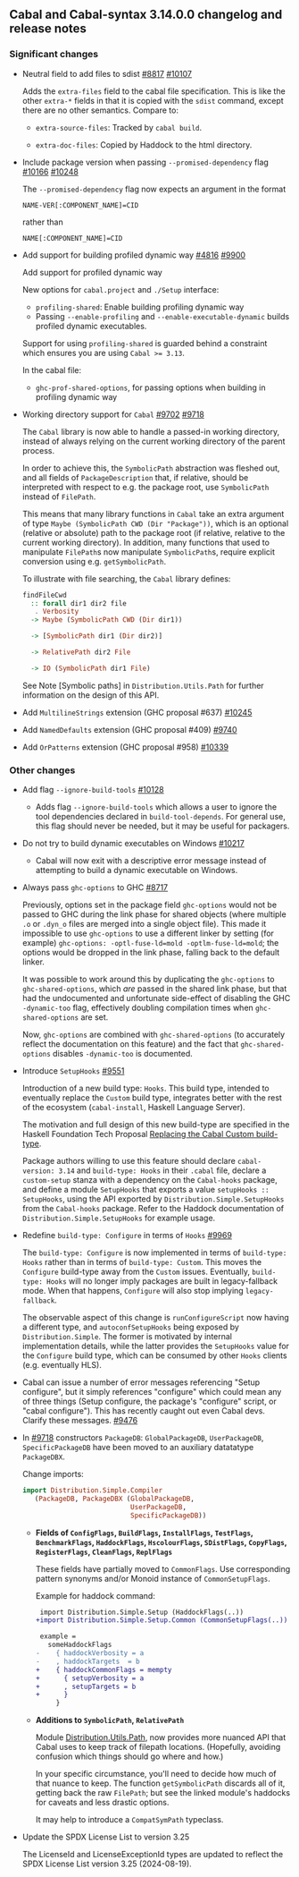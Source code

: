 Cabal and Cabal-syntax 3.14.0.0 changelog and release notes
---


### Significant changes

- Neutral field to add files to sdist [#8817](https://github.com/haskell/cabal/issues/8817) [#10107](https://github.com/haskell/cabal/pull/10107)

  Adds the `extra-files` field to the cabal file specification. This is like
  the other `extra-*` fields in that it is copied with the `sdist` command,
  except there are no other semantics. Compare to:

  * `extra-source-files`: Tracked by `cabal build`.

  * `extra-doc-files`: Copied by Haddock to the html directory.

- Include package version when passing `--promised-dependency` flag [#10166](https://github.com/haskell/cabal/issues/10166) [#10248](https://github.com/haskell/cabal/pull/10248)

  The `--promised-dependency` flag now expects an argument in the format

  ```
  NAME-VER[:COMPONENT_NAME]=CID
  ```

  rather than

  ```
  NAME[:COMPONENT_NAME]=CID
  ```

- Add support for building profiled dynamic way [#4816](https://github.com/haskell/cabal/issues/4816) [#9900](https://github.com/haskell/cabal/pull/9900)

  Add support for profiled dynamic way

  New options for `cabal.project` and `./Setup` interface:

  * `profiling-shared`: Enable building profiling dynamic way
  * Passing `--enable-profiling` and `--enable-executable-dynamic` builds
    profiled dynamic executables.

  Support for using `profiling-shared` is guarded behind a constraint
  which ensures you are using `Cabal >= 3.13`.

  In the cabal file:

  * `ghc-prof-shared-options`, for passing options when building in
    profiling dynamic way

- Working directory support for `Cabal` [#9702](https://github.com/haskell/cabal/issues/9702) [#9718](https://github.com/haskell/cabal/pull/9718)

  The `Cabal` library is now able to handle a passed-in working directory, instead
  of always relying on the current working directory of the parent process.

  In order to achieve this, the `SymbolicPath` abstraction was fleshed out, and
  all fields of `PackageDescription` that, if relative, should be interpreted
  with respect to e.g. the package root, use `SymbolicPath` instead of `FilePath`.

  This means that many library functions in `Cabal` take an extra argument of type
  `Maybe (SymbolicPath CWD (Dir "Package"))`, which is an optional (relative or
  absolute) path to the package root (if relative, relative to the current working
  directory). In addition, many functions that used to manipulate `FilePath`s now
  manipulate `SymbolicPath`s, require explicit conversion using e.g. `getSymbolicPath`.

  To illustrate with file searching, the `Cabal` library defines:

  ```haskell
  findFileCwd
    :: forall dir1 dir2 file
     . Verbosity
    -> Maybe (SymbolicPath CWD (Dir dir1))

    -> [SymbolicPath dir1 (Dir dir2)]

    -> RelativePath dir2 File

    -> IO (SymbolicPath dir1 File)
  ```

  See Note [Symbolic paths] in `Distribution.Utils.Path` for further information
  on the design of this API.

- Add `MultilineStrings` extension (GHC proposal #637) [#10245](https://github.com/haskell/cabal/pull/10245)

- Add `NamedDefaults` extension (GHC proposal #409) [#9740](https://github.com/haskell/cabal/pull/9740)

- Add `OrPatterns` extension (GHC proposal #958) [#10339](https://github.com/haskell/cabal/pull/10339)


### Other changes

- Add flag `--ignore-build-tools` [#10128](https://github.com/haskell/cabal/pull/10128)

  - Adds flag `--ignore-build-tools` which allows a user to ignore the tool
    dependencies declared in `build-tool-depends`. For general use, this flag
    should never be needed, but it may be useful for packagers.

- Do not try to build dynamic executables on Windows [#10217](https://github.com/haskell/cabal/pull/10217)

  - Cabal will now exit with a descriptive error message instead of attempting to
    build a dynamic executable on Windows.

- Always pass `ghc-options` to GHC [#8717](https://github.com/haskell/cabal/pull/8717)

  Previously, options set in the package field `ghc-options` would not be passed
  to GHC during the link phase for shared objects (where multiple `.o` or
  `.dyn_o` files are merged into a single object file). This made it impossible
  to use `ghc-options` to use a different linker by setting (for example)
  `ghc-options: -optl-fuse-ld=mold -optlm-fuse-ld=mold`; the options would be
  dropped in the link phase, falling back to the default linker.

  It was possible to work around this by duplicating the `ghc-options` to
  `ghc-shared-options`, which _are_ passed in the shared link phase, but that had
  the undocumented and unfortunate side-effect of disabling the GHC
  `-dynamic-too` flag, effectively doubling compilation times when
  `ghc-shared-options` are set.

  Now, `ghc-options` are combined with `ghc-shared-options` (to accurately
  reflect the documentation on this feature) and the fact that
  `ghc-shared-options` disables `-dynamic-too` is documented.

- Introduce `SetupHooks` [#9551](https://github.com/haskell/cabal/pull/9551)

  Introduction of a new build type: `Hooks`.
  This build type, intended to eventually replace the `Custom` build type, integrates
  better with the rest of the ecosystem (`cabal-install`, Haskell Language Server).

  The motivation and full design of this new build-type are specified in the
  Haskell Foundation Tech Proposal
  [Replacing the Cabal Custom build-type](https://github.com/haskellfoundation/tech-proposals/pull/60).

  Package authors willing to use this feature should declare `cabal-version: 3.14` and `build-type: Hooks`
  in their `.cabal` file, declare a `custom-setup` stanza with a dependency on the
  `Cabal-hooks` package, and define a module `SetupHooks` that exports a value
  `setupHooks :: SetupHooks`, using the API exported by `Distribution.Simple.SetupHooks`
  from the `Cabal-hooks` package. Refer to the Haddock documentation of
  `Distribution.Simple.SetupHooks` for example usage.

- Redefine `build-type: Configure` in terms of `Hooks` [#9969](https://github.com/haskell/cabal/pull/9969)

  The `build-type: Configure` is now implemented in terms of `build-type: Hooks`
  rather than in terms of `build-type: Custom`. This moves the `Configure`
  build-type away from the `Custom` issues. Eventually, `build-type: Hooks` will
  no longer imply packages are built in legacy-fallback mode. When that
  happens, `Configure` will also stop implying `legacy-fallback`.

  The observable aspect of this change is `runConfigureScript` now having a
  different type, and `autoconfSetupHooks` being exposed by `Distribution.Simple`.
  The former is motivated by internal implementation details, while the latter
  provides the `SetupHooks` value for the `Configure` build type, which can be
  consumed by other `Hooks` clients (e.g. eventually HLS).

- Cabal can issue a number of error messages referencing "Setup configure",
  but it simply references "configure" which could mean any of three
  things (Setup configure, the package's "configure" script, or "cabal
  configure"). This has recently caught out even Cabal devs. Clarify these
  messages. [#9476](https://github.com/haskell/cabal/pull/9476)

- In [#9718](https://github.com/haskell/cabal/pull/9718) constructors
  `PackageDB`: `GlobalPackageDB`, `UserPackageDB`, `SpecificPackageDB` have
  been moved to an auxiliary datatatype `PackageDBX`.

  Change imports:

    ```haskell
    import Distribution.Simple.Compiler
       (PackageDB, PackageDBX (GlobalPackageDB,
                               UserPackageDB,
                               SpecificPackageDB))
    ```

  - **Fields of `ConfigFlags`, `BuildFlags`, `InstallFlags`, `TestFlags`,
    `BenchmarkFlags`, `HaddockFlags`, `HscolourFlags`, `SDistFlags`,
    `CopyFlags`, `RegisterFlags`, `CleanFlags`, `ReplFlags`**

    These fields have partially moved to `CommonFlags`. Use corresponding
    pattern synonyms and/or Monoid instance of `CommonSetupFlags`.

    Example for haddock command:

    ```diff
     import Distribution.Simple.Setup (HaddockFlags(..))
    +import Distribution.Simple.Setup.Common (CommonSetupFlags(..))

     example =
       someHaddockFlags
    -    { haddockVerbosity = a
    -    , haddockTargets  = b
    +    { haddockCommonFlags = mempty
    +      { setupVerbosity = a
    +      , setupTargets = b
    +      }
         }
    ```

  - **Additions to `SymbolicPath`, `RelativePath`**

    Module
    [Distribution.Utils.Path](https://hackage.haskell.org/package/Cabal-syntax-3.14.0.0/docs/Distribution-Utils-Path.html),
    now provides more nuanced API that Cabal uses to keep track of filepath
    locations. (Hopefully, avoiding confusion which things should go where and
    how.)

    In your specific circumstance, you'll need to decide how much of that nuance
    to keep. The function `getSymbolicPath` discards all of it, getting back the
    raw `FilePath`; but see the linked module's haddocks for caveats and less
    drastic options.

    It may help to introduce a `CompatSymPath` typeclass.

- Update the SPDX License List to version 3.25

  The LicenseId and LicenseExceptionId types are updated to reflect the SPDX
  License List version 3.25 (2024-08-19).
